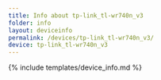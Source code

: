```yaml
---
title: Info about tp-link_tl-wr740n_v3
folder: info
layout: deviceinfo
permalink: /devices/tp-link_tl-wr740n_v3/
device: tp-link_tl-wr740n_v3
---
```

{% include templates/device_info.md %}
